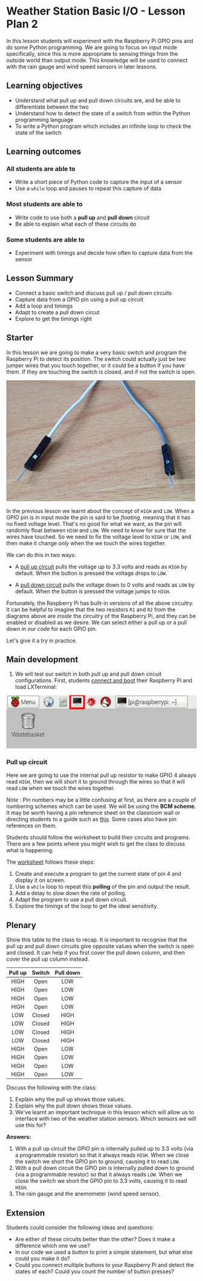 # Weather Station Basic I/O - Lesson Plan 2

In this lesson students will experiment with the Raspberry Pi GPIO pins and do some Python programming. We are going to focus on input mode specifically, since this is more appropriate to sensing things from the outside world than output mode. This knowledge will be used to connect with the rain gauge and wind speed sensors in later lessons.

## Learning objectives

- Understand what pull up and pull down circuits are, and be able to differentiate between the two
- Understand how to detect the state of a switch from within the Python programming language
- To write a Python program which includes an infinite loop to check the state of the switch

## Learning outcomes

### All students are able to

- Write a short piece of Python code to capture the input of a sensor
- Use a `while` loop and pauses to repeat this capture of data

### Most students are able to

- Write code to use both a **pull up** and **pull down** circuit
- Be able to explain what each of these circuits do

### Some students are able to

- Experiment with timings and decide how often to capture data from the sensor

## Lesson Summary

- Connect a basic switch and discuss pull up / pull down circuits
- Capture data from a GPIO pin using a pull up circuit
- Add a loop and timings
- Adapt to create a pull down circut
- Explore to get the timings right

## Starter

In this lesson we are going to make a very basic switch and program the Raspberry Pi to detect its position. The switch could actually just be two jumper wires that you touch together, or it could be a button if you have them. If they are touching the switch is closed, and if not the switch is open.

![](images/jumpers.jpg)

In the previous lesson we learnt about the concept of `HIGH` and `LOW`. When a GPIO pin is in input mode the pin is said to be *floating*, meaning that it has no fixed voltage level. That's no good for what we want, as the pin will randomly float between `HIGH` and `LOW`. We need to know for sure that the wires have touched. So we need to fix the voltage level to `HIGH` or `LOW`, and then make it change *only* when the we touch the wires together.

We can do this in two ways:

- A [pull up circuit](images/pull_up.png) pulls the voltage up to 3.3 volts and reads as `HIGH` by default. When the button is pressed the voltage drops to `LOW`.

- A [pull down circuit](images/pull_up.png) pulls the voltage down to 0 volts and reads as `LOW` by default. When the button is pressed the voltage jumps to `HIGH`.

Fortunately, the Raspberry Pi has built-in versions of all the above circuitry. It can be helpful to imagine that the two resistors `R1` and `R2` from the diagrams above are *inside* the circuitry of the Raspberry Pi, and they can be enabled or disabled as we desire. We can select either a pull up or a pull down *in our code* for each GPIO pin.

Let's give it a try in practice.

## Main development

1. We will test our switch in both pull up and pull down circuit configurations. First, students [connect and boot](http://www.raspberrypi.org/help/quick-start-guide/) their Raspberry Pi and load LXTerminal:

![](images/lxterminal.png)

### Pull up circuit

Here we are going to use the internal pull up resistor to make GPIO 4 always read `HIGH`, then we will short it to ground through the wires so that it will read `LOW` when we touch the wires together.

*Note* : Pin numbers may be a little confusing at first, as there are a couple of numbering schemes which can be used. We will be using the **BCM scheme**. It may be worth having a pin reference sheet on the classroom wall or directing students to a guide such as [this](http://pi.gadgetoid.com/pinout). Some cases also have pin references on them. 

Students should follow the worksheet to build their circuits and programs. There are a few points where you might wish to get the class to discuss what is happening.

The [worksheet](worksheet.md) follows these steps:

1. Create and execute a program to get the current state of pin 4 and display it on screen.
2. Use a `while` loop to repeat this **polling** of the pin and output the result.
3. Add a delay to slow down the rate of polling.
4. Adapt the program to use a pull down circuit.
4. Explore the timings of the loop to get the ideal sensitivity.

## Plenary

Show this table to the class to recap. It is important to recognise that the pull up and pull down circuits give opposite values when the switch is open and closed. It can help if you first cover the pull down column, and then cover the pull up column instead.

Pull up | Switch | Pull down
:---:|:---:|:---:
HIGH | Open | LOW
HIGH | Open | LOW
HIGH | Open | LOW
HIGH | Open | LOW
LOW | Closed | HIGH
LOW | Closed | HIGH
LOW | Closed | HIGH
LOW | Closed | HIGH
HIGH | Open | LOW
HIGH | Open | LOW
HIGH | Open | LOW
HIGH | Open | LOW

Discuss the following with the class:

1. Explain why the pull up shows those values.
1. Explain why the pull down shows those values.
1. We've learnt an important technique in this lesson which will allow us to interface with two of the weather station sensors. Which sensors we will use this for?

**Answers:**

1. With a pull up circuit the GPIO pin is internally pulled up to 3.3 volts (via a programmable resistor) so that it always reads `HIGH`. When we close the switch we short the GPIO pin to ground, causing it to read `LOW`.
1. With a pull down circuit the GPIO pin is internally pulled down to ground (via a programmable resistor) so that it always reads `LOW`. When we close the switch we short the GPIO pin to 3.3 volts, causing it to read `HIGH`.
1.  The rain gauge and the anemometer (wind speed sensor).

## Extension

Students could consider the following ideas and questions:

- Are either of these circuits better than the other? Does it make a difference which one we use?
- In our code we used a button to print a simple statement, but what else could you make it do?
- Could you connect multiple buttons to your Raspberry Pi and detect the states of each? Could you count the number of button presses?
